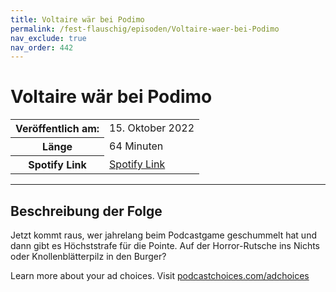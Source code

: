 ```yaml
---
title: Voltaire wär bei Podimo
permalink: /fest-flauschig/episoden/Voltaire-waer-bei-Podimo
nav_exclude: true
nav_order: 442
---
```


# Voltaire wär bei Podimo
<table class="resp-table dcf-table dcf-table-responsive dcf-table-bordered dcf-table-striped dcf-w-100%">
                    <tbody>
                        <tr>
                            <th scope="row">Veröffentlich am:</th>
                            <td data-label="Veröffentlich am:">15. Oktober 2022</td>
                        </tr>
                        <tr>
                            <th scope="row">Länge </th>
                            <td data-label="Länge ">64 Minuten</td>
                        </tr><tr>
                                <th scope="row">Spotify Link</th>
                                <td data-label="Spotify Link"><a href="https://open.spotify.com/episode/3zBqaWzdiN7cMqB0GQbz3U">Spotify Link</a></td>
                            </tr></tbody>
                </table>

***

## Beschreibung der Folge

<div>
<p>Jetzt kommt raus, wer jahrelang beim Podcastgame geschummelt hat und dann gibt es Höchststrafe für die Pointe. Auf der Horror-Rutsche ins Nichts oder Knollenblätterpilz in den Burger?</p><p> </p><p>Learn more about your ad choices. Visit <a href="https://podcastchoices.com/adchoices" rel="nofollow">podcastchoices.com/adchoices</a></p>  
</div>


